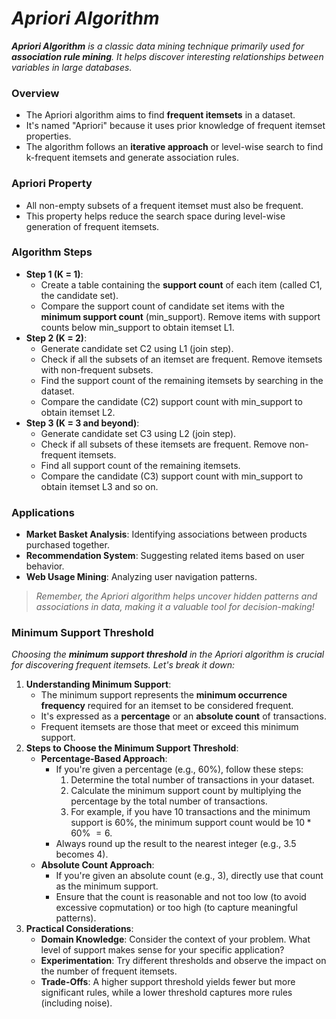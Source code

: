 # _Apriori Algorithm_

_**Apriori Algorithm** is a classic data mining technique primarily used for **association rule mining**. It helps discover interesting relationships between variables in large databases._

### Overview
- The Apriori algorithm aims to find **frequent itemsets** in a dataset.
- It's named "Apriori" because it uses prior knowledge of frequent itemset properties.
- The algorithm follows an **iterative approach** or level-wise search to find k-frequent itemsets and generate association rules.

### Apriori Property
- All non-empty subsets of a frequent itemset must also be frequent.
- This property helps reduce the search space during level-wise generation of frequent itemsets.

### Algorithm Steps
- **Step 1 (K = 1)**:
    - Create a table containing the **support count** of each item (called C1, the candidate set).
    - Compare the support count of candidate set items with the **minimum support count** (min_support). Remove items with support counts below min_support to obtain itemset L1.
- **Step 2 (K = 2)**:
    - Generate candidate set C2 using L1 (join step).
    - Check if all the subsets of an itemset are frequent. Remove itemsets with non-frequent subsets.
    - Find the support count of the remaining itemsets by searching in the dataset.
    - Compare the candidate (C2) support count with min_support to obtain itemset L2.
- **Step 3 (K = 3 and beyond)**:
    - Generate candidate set C3 using L2 (join step).
    - Check if all subsets of these itemsets are frequent. Remove non-frequent itemsets.
    - Find all support count of the remaining itemsets.
    - Compare the candidate (C3) support count with min_support to obtain itemset L3 and so on.
 
### Applications
- **Market Basket Analysis**: Identifying associations between products purchased together.
- **Recommendation System**: Suggesting related items based on user behavior.
- **Web Usage Mining**: Analyzing user navigation patterns.

> _Remember, the Apriori algorithm helps uncover hidden patterns and associations in data, making it a valuable tool for decision-making!_

### Minimum Support Threshold
_Choosing the **minimum support threshold** in the Apriori algorithm is crucial for discovering frequent itemsets. Let's break it down:_

1. **Understanding Minimum Support**:
    - The minimum support represents the **minimum occurrence frequency** required for an itemset to be considered frequent.
    - It's expressed as a **percentage** or an **absolute count** of transactions.
    - Frequent itemsets are those that meet or exceed this minimum support.
2. **Steps to Choose the Minimum Support Threshold**:
    - **Percentage-Based Approach**:
        - If you're given a percentage (e.g., $60$%), follow these steps:
            1. Determine the total number of transactions in your dataset.
            2. Calculate the minimum support count by multiplying the percentage by the total number of transactions.
            3. For example, if you have 10 transactions and the minimum support is $60$%, the minimum support count would be $10 * 60$% $= 6$.
        - Always round up the result to the nearest integer (e.g., $3.5$ becomes $4$).
    - **Absolute Count Approach**:
        - If you're given an absolute count (e.g., $3$), directly use that count as the minimum support.
        - Ensure that the count is reasonable and not too low (to avoid excessive copmutation) or too high (to capture meaningful patterns).  
3. **Practical Considerations**:
    - **Domain Knowledge**: Consider the context of your problem. What level of support makes sense for your specific application?
    - **Experimentation**: Try different thresholds and observe the impact on the number of frequent itemsets.
    - **Trade-Offs**: A higher support threshold yields fewer but more significant rules, while a lower threshold captures more rules (including noise).      
